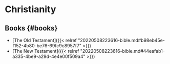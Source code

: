 # Christianity


## Books {#books}

-   [The Old Testament]({{< relref "20220508223616-bible.md#b98eb45e-f152-4b80-be76-69fc9c8957f7" >}})
-   [The New Testament]({{< relref "20220508223616-bible.md#44eafab1-a335-4be9-a29d-4e4e00f509a4" >}})
